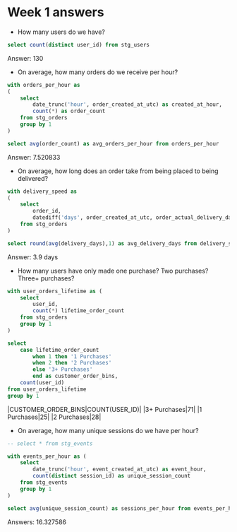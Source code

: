 

# Week 1 answers 

- How many users do we have?

``` sql
select count(distinct user_id) from stg_users 
```

Answer: 130

- On average, how many orders do we receive per hour?

```sql
with orders_per_hour as 
(
    select 
        date_trunc('hour', order_created_at_utc) as created_at_hour, 
        count(*) as order_count 
    from stg_orders 
    group by 1 
)

select avg(order_count) as avg_orders_per_hour from orders_per_hour
```

Answer: 7.520833

- On average, how long does an order take from being placed to being delivered?

```sql
with delivery_speed as 
(
    select 
        order_id,
        datediff('days', order_created_at_utc, order_actual_delivery_date_utc ) as delivery_days
    from stg_orders 
)

select round(avg(delivery_days),1) as avg_delivery_days from delivery_speed
```

Answer: 3.9 days 

- How many users have only made one purchase? Two purchases? Three+ purchases?

```sql
with user_orders_lifetime as (
    select 
        user_id, 
        count(*) lifetime_order_count
    from stg_orders
    group by 1 
)

select 
    case lifetime_order_count
        when 1 then '1 Purchases'
        when 2 then '2 Purchases'
        else '3+ Purchases' 
        end as customer_order_bins,
    count(user_id)
from user_orders_lifetime
group by 1
```

|CUSTOMER_ORDER_BINS|COUNT(USER_ID)|
|3+ Purchases|71|
|1 Purchases|25|
|2 Purchases|28|


- On average, how many unique sessions do we have per hour?

```sql
-- select * from stg_events

with events_per_hour as (
    select
        date_trunc('hour', event_created_at_utc) as event_hour,
        count(distinct session_id) as unique_session_count
    from stg_events
    group by 1
)

select avg(unique_session_count) as sessions_per_hour from events_per_hour
```

Answers: 16.327586

